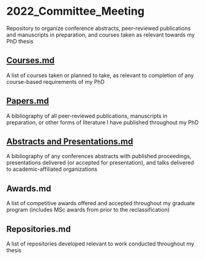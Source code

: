 # 2022_Committee_Meeting
Repository to organize conference abstracts, peer-reviewed publications and manuscripts in preparation, and courses taken as relevant towards my PhD thesis
## [Courses.md](https://github.com/MarkZaidi/2022_Committee_Meeting/blob/main/Courses.md)
A list of courses taken or planned to take, as relevant to completion of any course-based requirements of my PhD
## [Papers.md](https://github.com/MarkZaidi/2022_Committee_Meeting/blob/main/Papers.md)
A bibliography of all peer-reviewed publications, manuscripts in preparation, or other forms of literature I have published throughout my PhD
## [Abstracts and Presentations.md](https://github.com/MarkZaidi/2022_Committee_Meeting/blob/main/Abstracts%20and%20Presentations.md)
A bibliography of any conferences abstracts with published proceedings, presentations delivered (or accepted for presentation), and talks delivered to academic-affiliated organizations
## Awards.md
A list of competitive awards offered and accepted throughout my graduate program (includes MSc awards from prior to the reclassification)
## Repositories.md
A list of repositories developed relevant to work conducted throughout my thesis
